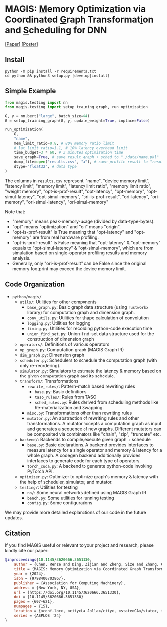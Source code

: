 # MAGIS: <ins>M</ins>emory Optimiz<ins>a</ins>tion via Coordinated <ins>G</ins>raph Transformat<ins>i</ins>on and <ins>S</ins>cheduling for DNN

[\[Paper\]](https://dl.acm.org/doi/10.1145/3620666.3651330) [\[Poster\]](./media/magis-asplos24-poster.pdf)

## Install
```shell
python -m pip install -r requirements.txt
cd python && python3 setup.py [develop|install]
```
## Simple Example 
```python 
from magis.testing import nn
from magis.testing import setup_training_graph, run_optimization 

G, y = nn.bert("large", batch_size=64)
G = setup_training_graph(G, y, update_weight=True, inplace=False)

run_optimization(
	G,
	"name",
	mem_limit_ratio=0.8, # 80% memory ratio limit
	# lat_limit_ratio=1.1, # 10% latency overhead limit
	time_budget=3 * 60, # 3 minutes optimization time 
	save_graph=True, # save result graph + sched to "./data/name.pkl"
	dump_file=open("results.csv", "a"), # save profile result to "results.csv"
	dtype="float32", # data type 
)
```
The columns in `results.csv` represent: "name", "device memory limit", "latency limit", "memory limit", "latency limit ratio", "memory limit ratio", "weight memory", "opt-is-prof-result", "opt-latency", "opt-memory", "opt-simul-latency", "opt-simul-memory", "ori-is-prof-result", "ori-latency", "ori-memory", "ori-simul-latency", "ori-simul-memory"

Note that: 
- "memory" means peak-memory-usage (divided by data-type-bytes). 
- "opt" means "optimization" and "ori" means "origin". 
- "opt-is-prof-result" is True meaning that "opt-latency" and "opt-memory" are from real hardware profiling. 
- "opt-is-prof-result" is False meaning that "opt-latency" & "opt-memory" equals to "opt-simul-latency" & "opt-simul-memory", which are from simulation based on single-operator profiling results and memory analysis. 
- Generally, only "ori-is-prof-result" can be False since the original memory footprint may exceed the device memory limit. 
## Code Organization 
- `python/magis/`
	- `utils/`: Utilities for other components
		- `base_graph.py`: Basic graph data structure (using `rustworkx` library) for computation graph and dimension graph. 
		- `conv_utils.py`: Utilities for shape calculation of convolution 
		- `logging.py`: Utilities for logging 
		- `timing.py`: Utilities for recording python-code execution time 
		- `union_find_set.py`: Union-find-set data structure used for the construction of dimension graph 
	- `operators/`: Definitions of various operators 
	- `op_graph.py`: Computation graph (MAGIS Graph IR) 
	- `dim_graph.py`: Dimension graph 
	- `scheduler.py`: Schedulers to schedule the computation graph (with only re-reordering). 
	- `simulator.py`: Simulators to estimate the latency & memory based on the given computation graph and its schedule.  
	- `transform/`: Transformations 
		- `rewrite_rules/`: Pattern-match based rewriting rules
			- `base.py`: Basic definitions  
			- `taso_rules/`: Rules from TASO 
			- `sched_rules.py`: Rules derived from scheduling methods like Re-materialization and Swapping.
		- `misc.py`: Transformations other than rewriting rules
		- `mutator.py`: An abstraction of rewriting rules and other transformations. A mutator accepts a computation graph as input and generates a sequence of new graphs. Different mutators can be composited via combinators like "chain", "zip", "truncate" etc. 
	- `backend/`: Backends to compile/execute given graph + schedule 
		- `base.py`: Basic declarations. A backend provides interfaces to measure latency for a single operator and memory & latency for a whole graph.  A codegen backend additionally provides interfaces to generate code for each type of operators.
		- `torch_cuda.py`: A backend to generate python-code invoking PyTorch API. 
	- `optimizer.py`: Optimizer to optimize graph's memory & latency with the help of scheduler, simulator, and mutator.
	-  `testing/`: Utilities for testing 
		- `nn/`: Some neural networks defined using MAGIS Graph IR 
		- `bench.py`: Some utilities for running testing  
		- `config.py`: Some configurations 
 
We may provide more detailed explanations of our code in the future updates.

## Citation
If you find MAGIS useful or relevant to your project and research, please kindly cite our paper:
```bibtex
@inproceedings{10.1145/3620666.3651330,
	author = {Chen, Renze and Ding, Zijian and Zheng, Size and Zhang, Chengrui and Leng, Jingwen and Liu, Xuanzhe and Liang, Yun},
	title = {MAGIS: Memory Optimization via Coordinated Graph Transformation and Scheduling for DNN},
	year = {2024},
	isbn = {9798400703867},
	publisher = {Association for Computing Machinery},
	address = {New York, NY, USA},
	url = {https://doi.org/10.1145/3620666.3651330},
	doi = {10.1145/3620666.3651330},
	pages = {607–621},
	numpages = {15},
	location = {<conf-loc>, <city>La Jolla</city>, <state>CA</state>, <country>USA</country>, </conf-loc>},
	series = {ASPLOS '24}
}
```
